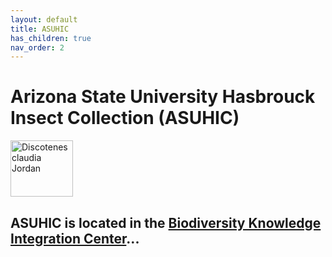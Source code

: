 ```yaml
---
layout: default
title: ASUHIC
has_children: true
nav_order: 2
---
```


# Arizona State University Hasbrouck Insect Collection (ASUHIC)

<img src="https://serv.biokic.asu.edu/ecdysis/content/collicon/asu-asuhic.jpg" alt="Discotenes claudia Jordan" width="100" height="90"> 

ASUHIC is located in the [Biodiversity Knowledge Integration Center](https://biokic.asu.edu/)... 
---

